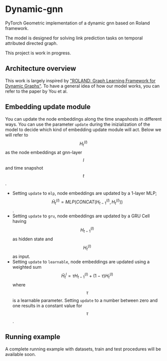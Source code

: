 # Dynamic-gnn
PyTorch Geometric implementation of a dynamic gnn based on Roland framework.

The model is designed for solving link prediction tasks on temporal attributed directed graph.

This project is work in progress.

## Architecture overview
This work is largely inspired by ["ROLAND: Graph Learning Framework for Dynamic Graphs"](https://dl.acm.org/doi/abs/10.1145/3534678.3539300). To have a general idea of how our model works, you can refer to the paper by You et al.

## Embedding update module
You can update the node embeddings along the time snapshosts in different ways. You can use the parameter `update` during the inizialization of the model to decide which kind of embedding update module will act. Below we will refer to $$H_{t}^{(l)}$$ as the node embeddings at gnn-layer $$l$$ and time snapshot $$t$$.
- Setting `update` to `mlp`, node embeddings are updated by a 1-layer MLP; $$\tilde{H}_{t}^{(l)} = MLP(CONCAT(H_{t-1}^{(l)},H_{t}^{(l)}))$$.
- Setting `update` to `gru`, node embeddings are updated by a GRU Cell having $$H_{t-1}^{(l)}$$ as hidden state and $$H_{t}^{(l)}$$ as input.
- Setting `update` to `learnable`, node embeddings are updated using a weighted sum $$\tilde{H}_{t}^{l} = \tau  H_{t-1}^{(l)} + (1-\tau) H_{t}^{(l)}$$ where $$\tau$$ is a learnable parameter. Setting `update` to a number between zero and one results in a constant value for $$\tau$$.

## Running example
A complete running example with datasets, train and test procedures will be available soon.
